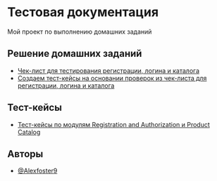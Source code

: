 
# Тестовая документация

Мой проект по выполнению домашних заданий


## Решение домашних заданий 

 - [Чек-лист для тестирования регистрации, логина и каталога](https://docs.google.com/spreadsheets/d/1r0Mb8DmWPPmVbDoWE2FyoXKNxpdd3hE6zJYppv9g-Q4/edit?usp=sharing)
 - [Создаем тест-кейсы на основании проверок из чек-листа для регистрации, логина и каталога](https://app.qase.io/project/G101?suite=9)


 ## Тест-кейсы

 - [Тест-кейсы по модулям Registration and Authorization и Product Catalog](https://github.com/Alexfoster9/docs/blob/main/%D0%A2%D0%B5%D1%81%D1%82%20%D0%BA%D0%B5%D0%B9%D1%81%D1%8B%20Registration%20and%20authorization%20-%20Product%20Catalog.pdf)





## Авторы

- [@Alexfoster9](https://www.github.com/Alexfoster9)